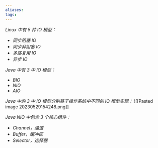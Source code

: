 ```yaml
---
aliases: 
tags: 
---
```

*Linux 中有 5 种 IO 模型：*
+ *同步阻塞 IO*
+ *同步非阻塞 IO*
+ *多路复用 IO*
+ *异步 IO*

*Java 中有 3 中 IO 模型：*
+ *BIO*
+ *NIO*
+ *AIO*

*Java 中的 3 中 IO 模型分别基于操作系统中不同的 IO 模型实现：*
![[Pasted image 20230529154248.png]]


*Java NIO 中包含 3 个核心组件：*
+ *Channel，通道*
+ *Buffer，缓冲区*
+ *Selector，选择器*


